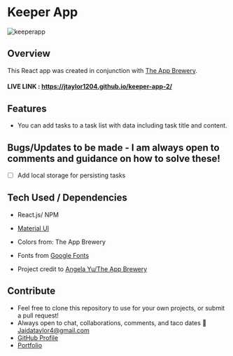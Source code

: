 # Keeper App
![keeperapp](https://user-images.githubusercontent.com/102535399/207159061-87a382f6-25b6-4c19-b5db-f57de144187d.gif)


## Overview

This React app was created in conjunction with [The App Brewery](https://appbrewery.com/).

#### LIVE LINK : https://jtaylor1204.github.io/keeper-app-2/

## Features

- You can add tasks to a task list with data including task title and content.

## Bugs/Updates to be made - I am always open to comments and guidance on how to solve these!

- [ ] Add local storage for persisting tasks

## Tech Used / Dependencies

- React.js/ NPM

- [Material UI](https://mui.com/material-ui/getting-started/installation/)

- Colors from: The App Brewery

- Fonts from [Google Fonts](https://fonts.google.com/)

- Project credit to [Angela Yu/The App Brewery](https://appbrewery.com/)

## Contribute

- Feel free to clone this repository to use for your own projects, or submit a pull request!
- Always open to chat, collaborations, comments, and taco dates 🌮 [Jaidataylor4@gmail.com](mailto:jaidataylor4@gmail.com)
- [GitHub Profile](https://github.com/jtaylor1204)
- [Portfolio](https://jaidataylor.tech)
